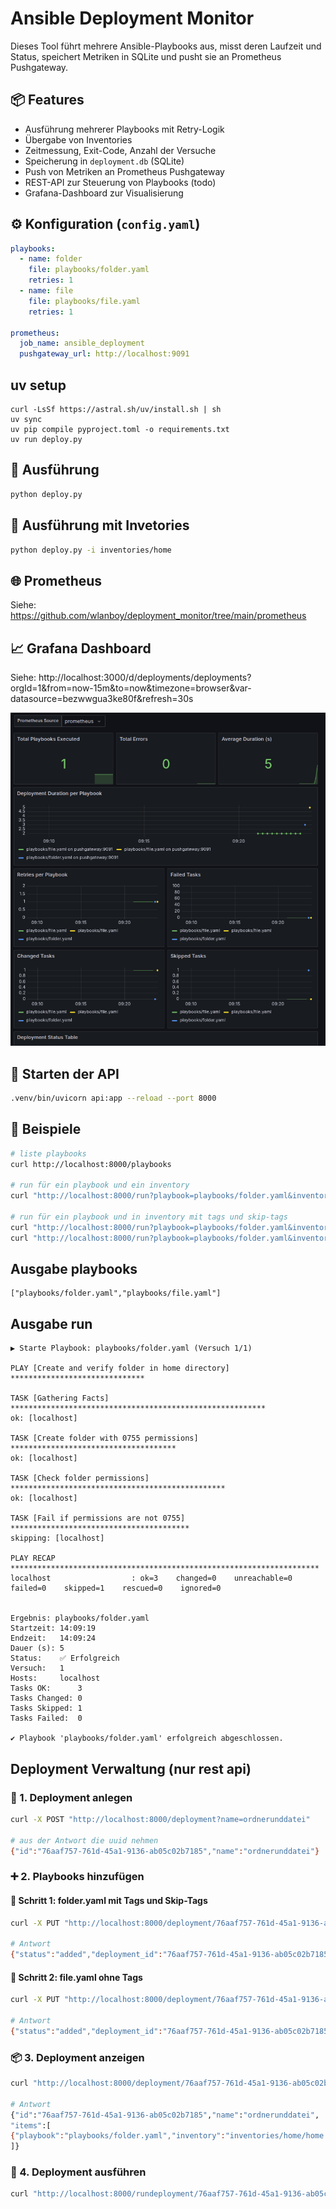 # Ansible Deployment Monitor

Dieses Tool führt mehrere Ansible-Playbooks aus, misst deren Laufzeit und Status, speichert Metriken in SQLite und pusht sie an Prometheus Pushgateway.

## 📦 Features

- Ausführung mehrerer Playbooks mit Retry-Logik
- Übergabe von Inventories
- Zeitmessung, Exit-Code, Anzahl der Versuche
- Speicherung in `deployment.db` (SQLite)
- Push von Metriken an Prometheus Pushgateway
- REST-API zur Steuerung von Playbooks (todo)
- Grafana-Dashboard zur Visualisierung

## ⚙️ Konfiguration (`config.yaml`)

```yaml
playbooks:
  - name: folder
    file: playbooks/folder.yaml
    retries: 1
  - name: file
    file: playbooks/file.yaml
    retries: 1

prometheus:
  job_name: ansible_deployment
  pushgateway_url: http://localhost:9091
```

## uv setup
```
curl -LsSf https://astral.sh/uv/install.sh | sh
uv sync
uv pip compile pyproject.toml -o requirements.txt
uv run deploy.py
```

## 🚀 Ausführung
```bash
python deploy.py
```

## 🚀 Ausführung mit Invetories
```bash
python deploy.py -i inventories/home
```

## 🌐 Prometheus
Siehe: https://github.com/wlanboy/deployment_monitor/tree/main/prometheus

## 📈 Grafana Dashboard
Siehe: http://localhost:3000/d/deployments/deployments?orgId=1&from=now-15m&to=now&timezone=browser&var-datasource=bezwwgua3ke80f&refresh=30s

![Grafana Dashboard](dashboards/dashboard.png)

## 🚀 Starten der API
```bash
.venv/bin/uvicorn api:app --reload --port 8000
```
## 🚀 Beispiele
```bash
# liste playbooks
curl http://localhost:8000/playbooks

# run für ein playbook und ein inventory
curl "http://localhost:8000/run?playbook=playbooks/folder.yaml&inventory=inventories/home/home.yaml"

# run für ein playbook und in inventory mit tags und skip-tags
curl "http://localhost:8000/run?playbook=playbooks/folder.yaml&inventory=inventories/home/home.yaml&tags=create&skip_tags=check"
curl "http://localhost:8000/run?playbook=playbooks/folder.yaml&inventory=inventories/home/home.yaml&tags=check"
```

## Ausgabe playbooks
```
["playbooks/folder.yaml","playbooks/file.yaml"]
```

## Ausgabe run
```
▶ Starte Playbook: playbooks/folder.yaml (Versuch 1/1)

PLAY [Create and verify folder in home directory] ******************************

TASK [Gathering Facts] *********************************************************
ok: [localhost]

TASK [Create folder with 0755 permissions] *************************************
ok: [localhost]

TASK [Check folder permissions] ************************************************
ok: [localhost]

TASK [Fail if permissions are not 0755] ****************************************
skipping: [localhost]

PLAY RECAP *********************************************************************
localhost                  : ok=3    changed=0    unreachable=0    failed=0    skipped=1    rescued=0    ignored=0   


Ergebnis: playbooks/folder.yaml
Startzeit: 14:09:19
Endzeit:   14:09:24
Dauer (s): 5
Status:    ✅ Erfolgreich
Versuch:   1
Hosts:     localhost
Tasks OK:      3
Tasks Changed: 0
Tasks Skipped: 1
Tasks Failed:  0

✔ Playbook 'playbooks/folder.yaml' erfolgreich abgeschlossen.
```

## Deployment Verwaltung (nur rest api)
### 🧱 1. Deployment anlegen
```bash
curl -X POST "http://localhost:8000/deployment?name=ordnerunddatei"

# aus der Antwort die uuid nehmen
{"id":"76aaf757-761d-45a1-9136-ab05c02b7185","name":"ordnerunddatei"}
```

### ➕ 2. Playbooks hinzufügen
#### 🧩 Schritt 1: folder.yaml mit Tags und Skip-Tags
```bash
curl -X PUT "http://localhost:8000/deployment/76aaf757-761d-45a1-9136-ab05c02b7185?playbook=playbooks/folder.yaml&inventory=inventories/home/home.yaml&tags=create&skip_tags=check"

# Antwort
{"status":"added","deployment_id":"76aaf757-761d-45a1-9136-ab05c02b7185"}
```

#### 🧩 Schritt 2: file.yaml ohne Tags
```bash
curl -X PUT "http://localhost:8000/deployment/76aaf757-761d-45a1-9136-ab05c02b7185?playbook=playbooks/file.yaml&inventory=inventories/home/home.yaml"

# Antwort
{"status":"added","deployment_id":"76aaf757-761d-45a1-9136-ab05c02b7185"}
```

### 📦 3. Deployment anzeigen
```bash
curl "http://localhost:8000/deployment/76aaf757-761d-45a1-9136-ab05c02b7185"

# Antwort
{"id":"76aaf757-761d-45a1-9136-ab05c02b7185","name":"ordnerunddatei",
"items":[
{"playbook":"playbooks/folder.yaml","inventory":"inventories/home/home.yaml","tags":"create","skip_tags":"check"},{"playbook":"playbooks/file.yaml","inventory":"inventories/home/home.yaml","tags":null,"skip_tags":null}
]}
```

### 🚀 4. Deployment ausführen
```bash
curl "http://localhost:8000/rundeployment/76aaf757-761d-45a1-9136-ab05c02b7185"
```
